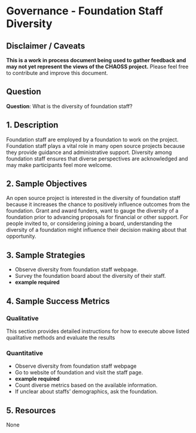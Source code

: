 # Governance - Foundation Staff Diversity

## Disclaimer / Caveats

**This is a work in process document being used to gather feedback and may not yet represent the views of the CHAOSS project.**
Please feel free to contribute and improve this document.

## Question

**Question**: What is the diversity of foundation staff?

## 1. Description

Foundation staff are employed by a foundation to work on the project. Foundation staff plays a vital role in many open source projects because they provide guidance and administrative support. Diversity among foundation staff ensures that diverse perspectives are acknowledged and may make participants feel more welcome.


## 2. Sample Objectives

An open source project is interested in the diversity of foundation staff because it increases the chance to positively influence outcomes from the foundation.
Grant and award funders, want to gauge the diversity of a foundation prior to advancing proposals for financial or other support.
For people invited to, or considering joining a board, understanding the diversity of a foundation might influence their decision making about that opportunity.


## 3. Sample Strategies

- Observe diversity from foundation staff webpage.
- Survey the foundation board about the diversity of their staff.
- **example required**

## 4. Sample Success Metrics

### Qualitative

This section provides detailed instructions for how to execute above listed qualitative methods and evaluate the results

### Quantitative

- Observe diversity from foundation staff webpage
- Go to website of foundation and visit the staff page.
- **example required**
- Count diverse metrics based on the available information.
- If unclear about staffs’ demographics, ask the foundation.

## 5. Resources

None
